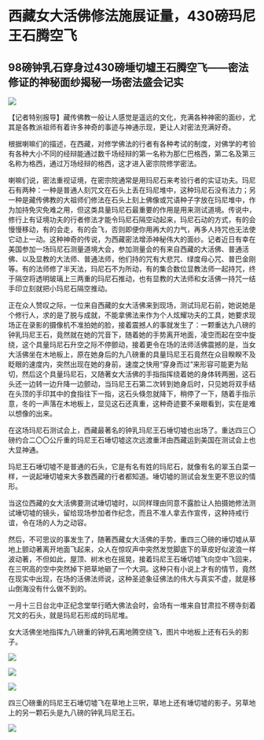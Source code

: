 # 西藏女大活佛修法施展证量，430磅玛尼王石腾空飞

## 98磅钟乳石穿身过430磅埵切墟王石腾空飞——密法修证的神秘面纱揭秘一场密法盛会记实

![](https://cdn.jsdelivr.net/gh/gxlist/image/%E8%A5%BF%E8%97%8F%E5%A5%B3%E5%A4%A7%E6%B4%BB%E4%BD%9B%E4%BF%AE%E6%B3%95%E6%96%BD%E5%B1%95%E8%AF%81%E9%87%8F%EF%BC%8C430%E7%A3%85%E7%8E%9B%E5%B0%BC%E7%8E%8B%E7%9F%B3%E8%85%BE%E7%A9%BA%E9%A3%9E/202204171357060.png)

【记者特别报导】藏传佛教一般让人感觉是遥远的文化，充满各种神密的面纱，尤其是各教派祖师有着许多神奇的事迹与神通示现，更让人对密法充满好奇。

根据喇嘛们的描述，在西藏，对修学佛法的行者有各种考试的制度，对佛学的考验有各种大小不同的经辩能通过数千场经辩的第一名称为那仁巴格西，第二名及第三名称为格西，通过万场经辩的格西，这才进入密宗院修学密法。

喇嘛们说，密法重视证境，在密宗院通常是用玛尼石来考验行者的实证功夫。玛尼石有两种：一种是普通人刻咒文在石头上丢在玛尼堆中，这种玛尼石没有法力；另一种是藏传佛教的大祖师们修法在石头上刻上佛像或咒语种子字放在玛尼堆中，作为加持免灾免难之用，但这类具量玛尼石最重要的作用是用来测试道境。传说中，修行上有证境功夫的行者修法才能令玛尼石隔空动起来，玛尼石动的方式，有的会慢慢移动，有的会走，有的会飞，否则即便你用再大的力气，再多人持咒也无法使它动上一动。这种神奇的传说，为西藏密法增添神秘伟大的面纱。记者近日有幸在美国参加一场玛尼石测量道境大会，参加测量会的有来自西藏的大活佛、普通活佛、以及显教的大法师、普通法师，他们持的咒有大悲咒、绿度母心咒、普巴金刚等。有的法师修了半天法，玛尼石不为所动，有的集合数位显教法师一起持咒，终于隔空将透明玻璃上三两重的玛尼石推动，也有显教的大法师和女活佛一持咒一结手印立刻就把小玛尼石隔空推动。

正在众人赞叹之际，一位来自西藏的女大活佛来到现场，测试玛尼石前，她说她是个修行人，求的是了脱与成就，不能拿佛法来作为个人炫耀功夫的工具，她要求现场正在录影的摄像机不准拍她的脸，接着震撼人的事就发生了：一颗重达九八磅的钟乳玛尼王石，竟然就在她的咒音下，随着她的手势离开地面，凌空而起在空中旋绕，这个具量玛尼石升空之际不停颤动，接着更令在场的法师活佛震撼的是，当女大活佛坐在木地板上，原在她身后的九八磅重的具量玛尼王石竟然在众目睽睽不及眨眼的速度内，突然出现在她的身前，速度之快用“穿身而过”来形容可能更为贴切，然后这个具量玛尼石，又随著女大活佛的手指指挥绕着她的身体转两圈，这石头还一边转一边升降一边颤动，当玛尼王石第二次转到她身后时，只见她将双手结在头顶的手印其中的食指往下一指，这石头倏忽就降下，稍停了一下，随着手指示意，冬的一声落在木地板上，显见这石还真重，这种奇迹要不亲眼看到，实在是难以想像的出来。

在这场玛尼石测试会上，西藏最著名的钟乳玛尼王石埵切墟也出场了。重达四三〇磅约合二〇〇公斤重的玛尼王石埵切墟这次远渡重洋由西藏运到美国在测试会上也大显神通。

玛尼王石埵切墟不是普通的石头，它是有名有姓的玛尼石，就像有名的翠玉白菜一样，一说起埵切墟来大多数西藏的行者都知道。埵切墟的测试会发生更不思议的情形。

当这位西藏的女大活佛要测试埵切墟时，以同样理由同意不露脸让人拍摄她修法测试埵切墟的镜头，留给现场参加者作纪念，而且不准人拿去作宣传，这种持戒行谊，令在场的人为之动容。

然后，不可思议的事发生了，随著西藏女大活佛的手势，重四三〇磅的埵切墟从草地上颤动著离开地面飞起来，众人在惊叹声中突然发觉脚底下的草皮好似波浪一样波动著，不但如此，屋顶、树木也在摇晃，接着玛尼王石埵切墟飞向空中飞回来，在三呎高的空中突然掉下把草地砸了一个大洞。这种只有小说上才有的情节，竟然在现实中出现，在场的活佛法师说，这种圣迹象征佛法的伟大与真实不虚，就是移山倒海没有什么做不到的。

一月十三日台北中正纪念堂举行晒大佛法会时，会场有一堆来自甘肃拉不楞寺刻着咒文的石头，就是玛尼石形成的玛尼堆。

女大活佛坐地指挥九八磅重的钟乳石离地腾空绕飞，图片中地板上还有石头的影子。

![](https://cdn.jsdelivr.net/gh/gxlist/image/%E8%A5%BF%E8%97%8F%E5%A5%B3%E5%A4%A7%E6%B4%BB%E4%BD%9B%E4%BF%AE%E6%B3%95%E6%96%BD%E5%B1%95%E8%AF%81%E9%87%8F%EF%BC%8C430%E7%A3%85%E7%8E%9B%E5%B0%BC%E7%8E%8B%E7%9F%B3%E8%85%BE%E7%A9%BA%E9%A3%9E/202204171357212.png)

![](https://cdn.jsdelivr.net/gh/gxlist/image/西藏女大活佛修法施展证量，430磅玛尼王石腾空飞/202204171359881.png)

![](https://cdn.jsdelivr.net/gh/gxlist/image/%E8%A5%BF%E8%97%8F%E5%A5%B3%E5%A4%A7%E6%B4%BB%E4%BD%9B%E4%BF%AE%E6%B3%95%E6%96%BD%E5%B1%95%E8%AF%81%E9%87%8F%EF%BC%8C430%E7%A3%85%E7%8E%9B%E5%B0%BC%E7%8E%8B%E7%9F%B3%E8%85%BE%E7%A9%BA%E9%A3%9E/202204171359129.png)

四三〇磅重的玛尼王石埵切墟飞在草地上三呎，草地上还有埵切墟的影子。另草地上的另一颗石头是九八磅的钟乳玛尼王石。

![](https://cdn.jsdelivr.net/gh/gxlist/image/%E8%A5%BF%E8%97%8F%E5%A5%B3%E5%A4%A7%E6%B4%BB%E4%BD%9B%E4%BF%AE%E6%B3%95%E6%96%BD%E5%B1%95%E8%AF%81%E9%87%8F%EF%BC%8C430%E7%A3%85%E7%8E%9B%E5%B0%BC%E7%8E%8B%E7%9F%B3%E8%85%BE%E7%A9%BA%E9%A3%9E/202204171359477.png)
